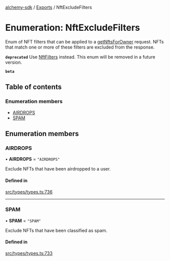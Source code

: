 [alchemy-sdk](../README.md) / [Exports](../modules.md) / NftExcludeFilters

# Enumeration: NftExcludeFilters

Enum of NFT filters that can be applied to a [getNftsForOwner](../classes/NftNamespace.md#getnftsforowner) request.
NFTs that match one or more of these filters are excluded from the response.

**`deprecated`** Use [NftFilters](NftFilters.md) instead. This enum will be removed in a
  future version.

**`beta`**

## Table of contents

### Enumeration members

- [AIRDROPS](NftExcludeFilters.md#airdrops)
- [SPAM](NftExcludeFilters.md#spam)

## Enumeration members

### AIRDROPS

• **AIRDROPS** = `"AIRDROPS"`

Exclude NFTs that have been airdropped to a user.

#### Defined in

[src/types/types.ts:736](https://github.com/alchemyplatform/alchemy-sdk-js/blob/4483414/src/types/types.ts#L736)

___

### SPAM

• **SPAM** = `"SPAM"`

Exclude NFTs that have been classified as spam.

#### Defined in

[src/types/types.ts:733](https://github.com/alchemyplatform/alchemy-sdk-js/blob/4483414/src/types/types.ts#L733)
